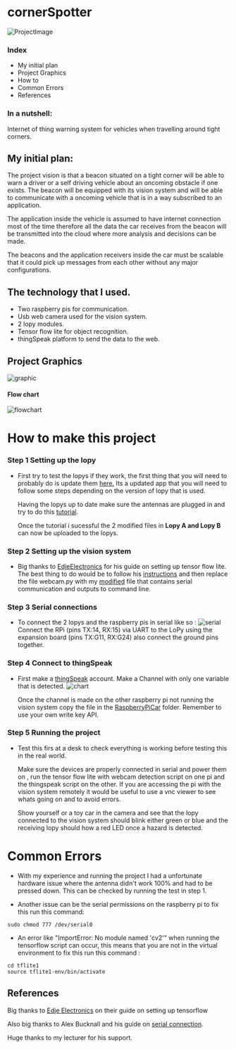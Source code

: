 # cornerSpotter
![ProjectImage](./images/project.JPG)
### Index
* My initial plan
* Project Graphics
* How to
* Common Errors
* References 

### In a nutshell:
Internet of thing warning system for vehicles when travelling around tight corners.

## My initial plan:
The project vision is that a beacon situated on a tight corner will be able to warn a driver or a self driving vehicle about an oncoming obstacle if one exists.
The beacon will be equipped with its vision system and will be able to communicate with a oncoming vehicle that is in a way subscribed to an application.

The application inside the vehicle is assumed to have internet connection most of the time therefore all the data the car receives from the beacon will be transmitted into the cloud where more analysis and decisions can be made.

The beacons and the application receivers inside the car must be scalable that it could pick up messages from each other without any major configurations.

## The technology that I used.
* Two raspberry pis for communication.
* Usb web camera used for the vision system.
* 2 lopy modules.
* Tensor flow lite for object recognition.
* thingSpeak  platform to send the data to the web.

## Project Graphics
![graphic](./images/ProjectGraphics.jpg)
#### Flow chart
![flowchart](./images/flow.JPG)

# How to make this project 

### Step 1 Setting up the lopy
* First try to test the lopys if they work, the first thing that you will need to probably do is update them [here.](https://pycom.io/downloads/ "Lopy update")  Its a updated app that you will need to follow some steps depending on the version of lopy that is used.

    
     Having the lopys up to date make sure the antennas are plugged in and try to do this [tutorial](https://docs.pycom.io/tutorials/networks/lora/module-module/).

    Once the tutorial i sucessful the 2 modified files in **Lopy A and Lopy B** can now be uploaded to the lopys.

### Step 2 Setting up the vision system
* Big thanks to [EdjeElectronics](https://github.com/EdjeElectronics) for his guide on setting up tensor flow lite. The best thing to do would be to follow his [instructions](https://www.youtube.com/watch?v=aimSGOAUI8Y&t=166s) and then replace the file webcam.py with my [modified](./RaspberryPiVision) file that contains serial communication and outputs to command line.

### Step 3 Serial connections

* To connect the 2 lopys and the raspberry pis in serial like so :
![serial](./images/serial.jpg) Connect the RPi (pins TX:14, RX:15) via UART to the LoPy using the expansion board (pins TX:G11, RX:G24) also connect the ground pins together. 

### Step 4 Connect to thingSpeak

* First make a [thingSpeak](https://thingspeak.com/) account.
  Make a Channel with only one variable that is detected. 
    ![chart](./images/things.JPG)

    Once the channel is made on the other raspberry pi not running the vision system copy the file in the [RaspberryPiCar](./RaspberryPiCar) folder. Remember to use your own write key API.


### Step 5 Running the project
* Test this firs at a desk to check everything is working before testing this in the real world.

   Make sure the devices are properly connected in serial and power them on , run the tensor flow lite with webcam detection script on one pi and the thingspeak script on the other. If you are accessing the pi with the vision system remotely it would be useful to use a vnc viewer to see whats going on and to avoid errors.  



   Show yourself or a toy car in the camera and see that the lopy connected to the vision system should blink either green or blue and the receiving lopy should how a red LED once a hazard is detected.


# Common Errors

* With my experience and running the project I had a unfortunate hardware issue where the antenna didn't work 100%  and had to be pressed down. This can be checked by running the test in step 1.

* Another issue can be the serial permissions on the raspberry pi to fix this run this command: 
```
sudo chmod 777 /dev/serial0
```

* An error like "ImportError: No module named 'cv2'" when running the tensorflow script can occur, this means that you are not in the virtual environment to fix this run this command : 

```
cd tflite1
source tflite1-env/bin/activate
```

## References
Big thanks  to [Edje Electronics](https://github.com/EdjeElectronics/TensorFlow-Lite-Object-Detection-on-Android-and-Raspberry-Pi/blob/master/Raspberry_Pi_Guide.md) on their guide on setting up tensorflow 

Also big thanks to Alex Bucknall and his guide on [serial connection](https://github.com/Bucknalla/lopy-raspberrypi). 

Huge thanks to my lecturer for his support.



